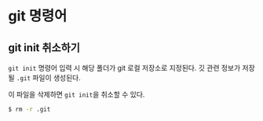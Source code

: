 # git 명령어

## git init 취소하기

`git init` 명령어 입력 시 해당 폴더가 git 로컬 저장소로 지정된다. 깃 관련 정보가 저장될 `.git` 파일이 생성된다.

이 파일을 삭제하면 `git init`을 취소할 수 있다.

```bash
$ rm -r .git
```
